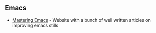 ## Emacs

* [Mastering Emacs](https://www.masteringemacs.org/reading-guide) - Website with a bunch of well written articles on improving emacs stills
